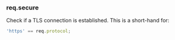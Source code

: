<h3 id='req.secure'>req.secure</h3>

Check if a TLS connection is established. This is a short-hand for:

~~~js
'https' == req.protocol;
~~~
